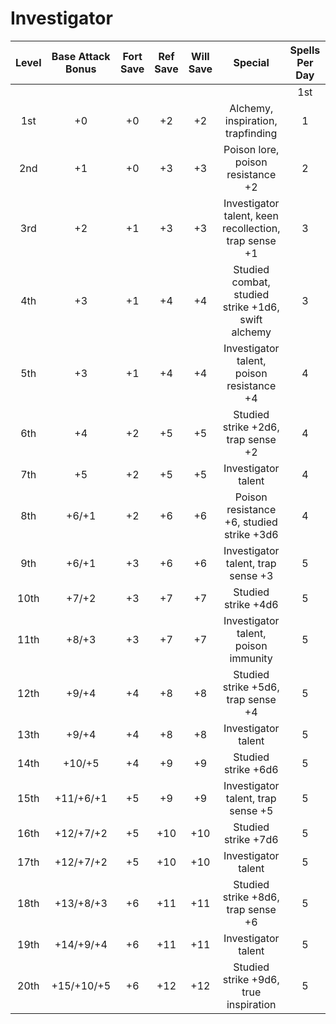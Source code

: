 # Investigator
| Level | Base Attack Bonus | Fort Save | Ref Save | Will Save |                        Special                        | Spells Per Day |     |     |     |     |     |     |     |
|:-----:|:-----------------:|:---------:|:--------:|:---------:|:-----------------------------------------------------:|:--------------:|:---:|:---:|:---:|:---:|:---:|:---:|:---:|
|       |                   |           |          |           |                                                       |       1st      | 2nd | 3rd | 4th | 5th | 6th | 5th | 6th |
|  1st  |         +0        |     +0    |    +2    |     +2    |           Alchemy, inspiration, trapfinding           |        1       |  -  |  -  |  -  |  -  |  -  |  -  |  -  |
|  2nd  |         +1        |     +0    |    +3    |     +3    |           Poison lore, poison resistance +2           |        2       |  -  |  -  |  -  |  -  |  -  |  -  |  -  |
|  3rd  |         +2        |     +1    |    +3    |     +3    | Investigator talent, keen recollection, trap sense +1 |        3       |  -  |  -  |  -  |  -  |  -  |  -  |  -  |
|  4th  |         +3        |     +1    |    +4    |     +4    |   Studied combat, studied strike +1d6, swift alchemy  |        3       |  1  |  -  |  -  |  -  |  -  |  -  |  -  |
|  5th  |         +3        |     +1    |    +4    |     +4    |       Investigator talent, poison resistance +4       |        4       |  2  |  -  |  -  |  -  |  -  |  -  |  -  |
|  6th  |         +4        |     +2    |    +5    |     +5    |           Studied strike +2d6, trap sense +2          |        4       |  3  |  -  |  -  |  -  |  -  |  -  |  -  |
|  7th  |         +5        |     +2    |    +5    |     +5    |                  Investigator talent                  |        4       |  3  |  1  |  -  |  -  |  -  |  -  |  -  |
|  8th  |       +6/+1       |     +2    |    +6    |     +6    |       Poison resistance +6, studied strike +3d6       |        4       |  4  |  2  |  -  |  -  |  -  |  -  |  -  |
|  9th  |       +6/+1       |     +3    |    +6    |     +6    |           Investigator talent, trap sense +3          |        5       |  4  |  3  |  -  |  -  |  -  |  -  |  -  |
|  10th |       +7/+2       |     +3    |    +7    |     +7    |                  Studied strike +4d6                  |        5       |  4  |  3  |  1  |  -  |  -  |  -  |  -  |
|  11th |       +8/+3       |     +3    |    +7    |     +7    |          Investigator talent, poison immunity         |        5       |  4  |  4  |  2  |  -  |  -  |  -  |  -  |
|  12th |       +9/+4       |     +4    |    +8    |     +8    |           Studied strike +5d6, trap sense +4          |        5       |  5  |  4  |  3  |  -  |  -  |  -  |  -  |
|  13th |       +9/+4       |     +4    |    +8    |     +8    |                  Investigator talent                  |        5       |  5  |  4  |  3  |  1  |  -  |  1  |  -  |
|  14th |       +10/+5      |     +4    |    +9    |     +9    |                  Studied strike +6d6                  |        5       |  5  |  4  |  4  |  2  |  -  |  2  |  -  |
|  15th |     +11/+6/+1     |     +5    |    +9    |     +9    |           Investigator talent, trap sense +5          |        5       |  5  |  5  |  4  |  3  |  -  |  3  |  -  |
|  16th |     +12/+7/+2     |     +5    |    +10   |    +10    |                  Studied strike +7d6                  |        5       |  5  |  5  |  4  |  3  |  1  |  3  |  1  |
|  17th |     +12/+7/+2     |     +5    |    +10   |    +10    |                  Investigator talent                  |        5       |  5  |  5  |  4  |  4  |  2  |  4  |  2  |
|  18th |     +13/+8/+3     |     +6    |    +11   |    +11    |           Studied strike +8d6, trap sense +6          |        5       |  5  |  5  |  5  |  4  |  3  |  4  |  3  |
|  19th |     +14/+9/+4     |     +6    |    +11   |    +11    |                  Investigator talent                  |        5       |  5  |  5  |  5  |  5  |  4  |  5  |  4  |
|  20th |     +15/+10/+5    |     +6    |    +12   |    +12    |         Studied strike +9d6, true inspiration         |        5       |  5  |  5  |  5  |  5  |  5  |  5  |  5  |